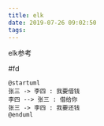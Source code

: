 ```yaml
---
title: elk
date: 2019-07-26 09:02:50
tags:
---
```

elk参考
<!-- more -->
#fd 

```
@startuml
张三 -> 李四 : 我要借钱
李四 --> 张三 : 借给你
张三 -> 李四 : 我要还钱
@enduml
```